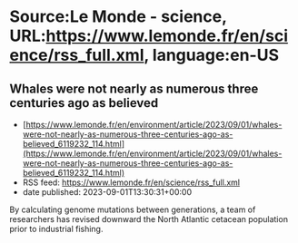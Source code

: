 # Source:Le Monde - science, URL:https://www.lemonde.fr/en/science/rss_full.xml, language:en-US

## Whales were not nearly as numerous three centuries ago as believed
 - [https://www.lemonde.fr/en/environment/article/2023/09/01/whales-were-not-nearly-as-numerous-three-centuries-ago-as-believed_6119232_114.html](https://www.lemonde.fr/en/environment/article/2023/09/01/whales-were-not-nearly-as-numerous-three-centuries-ago-as-believed_6119232_114.html)
 - RSS feed: https://www.lemonde.fr/en/science/rss_full.xml
 - date published: 2023-09-01T13:30:31+00:00

By calculating genome mutations between generations, a team of researchers has revised downward the North Atlantic cetacean population prior to industrial fishing.

